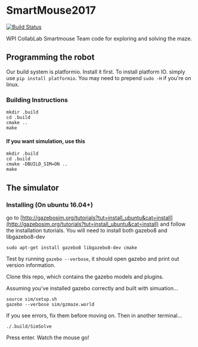 # SmartMouse2017
[![Build Status](https://travis-ci.org/WPISmartmouse/2016_Solvers.svg?branch=master)](https://travis-ci.org/WPISmartmouse/2016_Solvers)


WPI CollabLab Smartmouse Team code for exploring and solving the maze.


## Programming the robot

Our build system is platformio. Install it first. To install platform IO. simply use `pip install platformio`. You may need to prepend `sudo -H` if you're on linux.

### Building Instructions

    mkdir .build
    cd .build
    cmake ..
    make


#### If you want simulation, use this

    mkdir .build
    cd .build
    cmake -DBUILD_SIM=ON ..
    make

## The simulator

### Installing (On ubuntu 16.04+)

go to [http://gazebosim.org/tutorials?tut=install_ubuntu&cat=install](http://gazebosim.org/tutorials?tut=install_ubuntu&cat=install) and follow the installation tutorials. You will need to install both gazebo8 and libgazebo8-dev

    sudo apt-get install gazebo8 libgazebo8-dev cmake

Test by running `gazebo --verbose`, it should open gazebo and print out version information.

Clone this repo, which contains the gazebo models and plugins.

Assuming you've installed gazebo correctly and built with simuation...

    source sim/setup.sh
    gazebo --verbose sim/gzmaze.world


If you see errors, fix them before moving on. Then in another terminal...

    ./.build/SimSolve

Press enter. Watch the mouse go!
